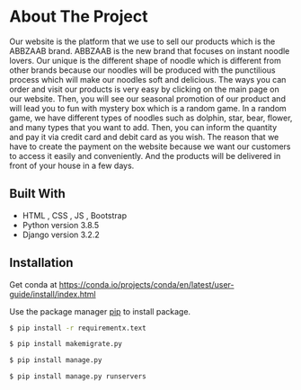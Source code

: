 # About The Project

  Our website is the platform that we use to sell our products which is the ABBZAAB brand. ABBZAAB is the new brand that focuses on instant noodle lovers. Our unique is the different shape of noodle which is different from other brands because our noodles will be produced with the punctilious process which will make our noodles soft and delicious. The ways you can order and visit our products is very easy by clicking on the main page on our website. Then, you will see our seasonal promotion of our product and will lead you to fun with mystery box which is a random game. In a random game, we have different types of noodles such as dolphin, star, bear, flower, and many types that you want to add. Then, you can inform the quantity and pay it via credit card and debit card as you wish. The reason that we have to create the payment on the website because we want our customers to access it easily and conveniently. And the products will be delivered in front of your house in a few days.

## Built With
* HTML , CSS , JS , Bootstrap
* Python version 3.8.5
* Django version 3.2.2


## Installation
Get conda at https://conda.io/projects/conda/en/latest/user-guide/install/index.html

Use the package manager [pip](https://pip.pypa.io/en/stable/) to install package.

```bash
$ pip install -r requirementx.text 
```

```bash
$ pip install makemigrate.py
```

```bash
$ pip install manage.py 
```

```bash
$ pip install manage.py runservers 
```

